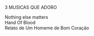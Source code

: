 3 MUSICAS QUE ADORO <br/>

Nothing else matters <br/>
Hand Of Blood <br/>
Relato de Um Homeme de Bom Coração
